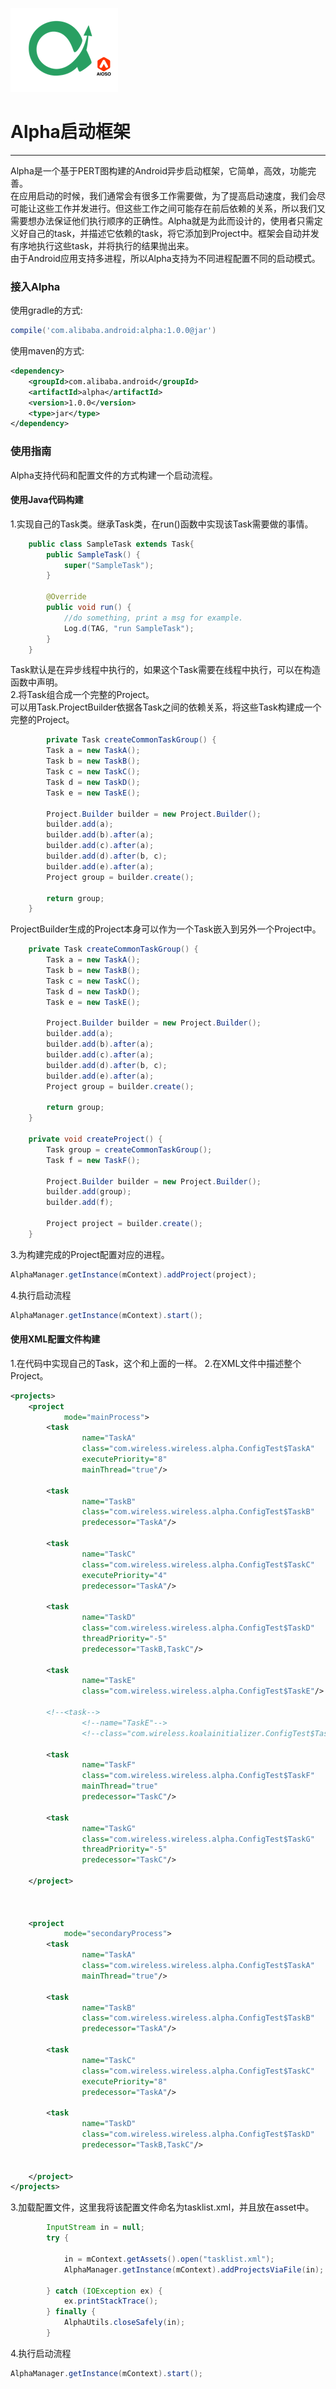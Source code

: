 ![screenshot](/alpha_logo.png)

# Alpha启动框架
---

Alpha是一个基于PERT图构建的Android异步启动框架，它简单，高效，功能完善。  
在应用启动的时候，我们通常会有很多工作需要做，为了提高启动速度，我们会尽可能让这些工作并发进行。但这些工作之间可能存在前后依赖的关系，所以我们又需要想办法保证他们执行顺序的正确性。Alpha就是为此而设计的，使用者只需定义好自己的task，并描述它依赖的task，将它添加到Project中。框架会自动并发有序地执行这些task，并将执行的结果抛出来。  
由于Android应用支持多进程，所以Alpha支持为不同进程配置不同的启动模式。  


### 接入Alpha
使用gradle的方式:

```groovy
compile('com.alibaba.android:alpha:1.0.0@jar')
```

使用maven的方式:

```xml
<dependency>
    <groupId>com.alibaba.android</groupId>
    <artifactId>alpha</artifactId>
    <version>1.0.0</version>
    <type>jar</type>
</dependency>
```

### 使用指南
Alpha支持代码和配置文件的方式构建一个启动流程。
#### 使用Java代码构建

1.实现自己的Task类。继承Task类，在run()函数中实现该Task需要做的事情。

```java
	public class SampleTask extends Task{
        public SampleTask() {
            super("SampleTask");
        }

        @Override
        public void run() {
            //do something, print a msg for example.
            Log.d(TAG, "run SampleTask");
        }
    }
```
Task默认是在异步线程中执行的，如果这个Task需要在线程中执行，可以在构造函数中声明。  
2.将Task组合成一个完整的Project。  
可以用Task.ProjectBuilder依据各Task之间的依赖关系，将这些Task构建成一个完整的Project。

```java
		private Task createCommonTaskGroup() {
        Task a = new TaskA();
        Task b = new TaskB();
        Task c = new TaskC();
        Task d = new TaskD();
        Task e = new TaskE();

        Project.Builder builder = new Project.Builder();
        builder.add(a);
        builder.add(b).after(a);
        builder.add(c).after(a);
        builder.add(d).after(b, c);
        builder.add(e).after(a);
        Project group = builder.create();

        return group;
    }

```
ProjectBuilder生成的Project本身可以作为一个Task嵌入到另外一个Project中。
```java
    private Task createCommonTaskGroup() {
        Task a = new TaskA();
        Task b = new TaskB();
        Task c = new TaskC();
        Task d = new TaskD();
        Task e = new TaskE();

        Project.Builder builder = new Project.Builder();
        builder.add(a);
        builder.add(b).after(a);
        builder.add(c).after(a);
        builder.add(d).after(b, c);
        builder.add(e).after(a);
        Project group = builder.create();

        return group;
    }

    private void createProject() {
        Task group = createCommonTaskGroup();
        Task f = new TaskF();

        Project.Builder builder = new Project.Builder();
        builder.add(group);
        builder.add(f);

        Project project = builder.create();
    }
```
3.为构建完成的Project配置对应的进程。

```java
AlphaManager.getInstance(mContext).addProject(project);
```
4.执行启动流程
```java
AlphaManager.getInstance(mContext).start();
```

#### 使用XML配置文件构建
1.在代码中实现自己的Task，这个和上面的一样。
2.在XML文件中描述整个Project。

```xml
<projects>
    <project
            mode="mainProcess">
        <task
                name="TaskA"
                class="com.wireless.wireless.alpha.ConfigTest$TaskA"
                executePriority="8"
                mainThread="true"/>

        <task
                name="TaskB"
                class="com.wireless.wireless.alpha.ConfigTest$TaskB"
                predecessor="TaskA"/>

        <task
                name="TaskC"
                class="com.wireless.wireless.alpha.ConfigTest$TaskC"
                executePriority="4"
                predecessor="TaskA"/>

        <task
                name="TaskD"
                class="com.wireless.wireless.alpha.ConfigTest$TaskD"
                threadPriority="-5"
                predecessor="TaskB,TaskC"/>

        <task
                name="TaskE"
                class="com.wireless.wireless.alpha.ConfigTest$TaskE"/>

        <!--<task-->
                <!--name="TaskE"-->
                <!--class="com.wireless.koalainitializer.ConfigTest$TaskE"/>-->

        <task
                name="TaskF"
                class="com.wireless.wireless.alpha.ConfigTest$TaskF"
                mainThread="true"
                predecessor="TaskC"/>

        <task
                name="TaskG"
                class="com.wireless.wireless.alpha.ConfigTest$TaskG"
                threadPriority="-5"
                predecessor="TaskC"/>

    </project>



    <project
            mode="secondaryProcess">
        <task
                name="TaskA"
                class="com.wireless.wireless.alpha.ConfigTest$TaskA"
                mainThread="true"/>

        <task
                name="TaskB"
                class="com.wireless.wireless.alpha.ConfigTest$TaskB"
                predecessor="TaskA"/>

        <task
                name="TaskC"
                class="com.wireless.wireless.alpha.ConfigTest$TaskC"
                executePriority="8"
                predecessor="TaskA"/>

        <task
                name="TaskD"
                class="com.wireless.wireless.alpha.ConfigTest$TaskD"
                predecessor="TaskB,TaskC"/>


    </project>
</projects>
```
3.加载配置文件，这里我将该配置文件命名为tasklist.xml，并且放在asset中。

```java
		InputStream in = null;
        try {
        
            in = mContext.getAssets().open("tasklist.xml");
            AlphaManager.getInstance(mContext).addProjectsViaFile(in);

        } catch (IOException ex) {
            ex.printStackTrace();
        } finally {
            AlphaUtils.closeSafely(in);
        }
```
4.执行启动流程

```java
AlphaManager.getInstance(mContext).start();
```
